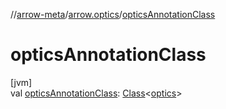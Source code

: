//[arrow-meta](../../index.md)/[arrow.optics](index.md)/[opticsAnnotationClass](optics-annotation-class.md)

# opticsAnnotationClass

[jvm]\
val [opticsAnnotationClass](optics-annotation-class.md): [Class](https://docs.oracle.com/javase/8/docs/api/java/lang/Class.html)&lt;[optics](../../../arrow-annotations/arrow-annotations/arrow.optics/optics/index.md)&gt;

